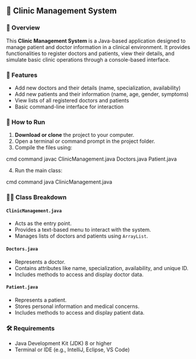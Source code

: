 ## 🏥 Clinic Management System 

### 📌 Overview

This **Clinic Management System** is a Java-based application designed to manage patient and doctor information in a clinical environment. It provides functionalities to register doctors and patients, view their details, and simulate basic clinic operations through a console-based interface.

### 🔧 Features

* Add new doctors and their details (name, specialization, availability)
* Add new patients and their information (name, age, gender, symptoms)
* View lists of all registered doctors and patients
* Basic command-line interface for interaction

### 🚀 How to Run

1. **Download or clone** the project to your computer.
2. Open a terminal or command prompt in the project folder.
3. Compile the files using:

cmd command
javac ClinicManagement.java Doctors.java Patient.java

4. Run the main class:

cmd command
java ClinicManagement.java

### 🧑‍⚕️ Class Breakdown

#### `ClinicManagement.java`

* Acts as the entry point.
* Provides a text-based menu to interact with the system.
* Manages lists of doctors and patients using `ArrayList`.

#### `Doctors.java`

* Represents a doctor.
* Contains attributes like name, specialization, availability, and unique ID.
* Includes methods to access and display doctor data.

#### `Patient.java`

* Represents a patient.
* Stores personal information and medical concerns.
* Includes methods to access and display patient data.

### 🛠 Requirements

* Java Development Kit (JDK) 8 or higher
* Terminal or IDE (e.g., IntelliJ, Eclipse, VS Code)
